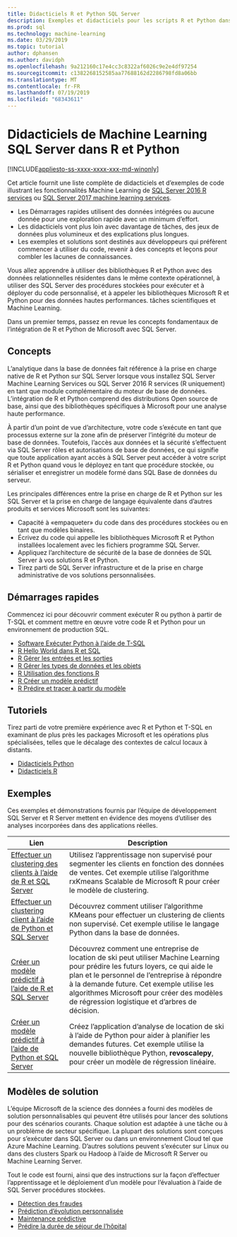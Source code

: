 ```yaml
---
title: Didacticiels R et Python SQL Server
description: Exemples et didacticiels pour les scripts R et Python dans SQL Server Machine Learning Services.
ms.prod: sql
ms.technology: machine-learning
ms.date: 03/29/2019
ms.topic: tutorial
author: dphansen
ms.author: davidph
ms.openlocfilehash: 9a212160c17e4cc3c8322af6026c9e2e4df97254
ms.sourcegitcommit: c1382268152585aa77688162d2286798fd8a06bb
ms.translationtype: MT
ms.contentlocale: fr-FR
ms.lasthandoff: 07/19/2019
ms.locfileid: "68343611"
---
```

# <a name="sql-server-machine-learning-tutorials-in-r-and-python"></a>Didacticiels de Machine Learning SQL Server dans R et Python
[!INCLUDE[appliesto-ss-xxxx-xxxx-xxx-md-winonly](../../includes/appliesto-ss-xxxx-xxxx-xxx-md-winonly.md)]

Cet article fournit une liste complète de didacticiels et d’exemples de code illustrant les fonctionnalités Machine Learning de [SQL Server 2016 R services](../install/sql-r-services-windows-install.md) ou [SQL Server 2017 machine learning services](../install/sql-machine-learning-services-windows-install.md). 

+ Les Démarrages rapides utilisent des données intégrées ou aucune donnée pour une exploration rapide avec un minimum d’effort.
+ Les didacticiels vont plus loin avec davantage de tâches, des jeux de données plus volumineux et des explications plus longues.
+ Les exemples et solutions sont destinés aux développeurs qui préfèrent commencer à utiliser du code, revenir à des concepts et leçons pour combler les lacunes de connaissances.

Vous allez apprendre à utiliser des bibliothèques R et Python avec des données relationnelles résidentes dans le même contexte opérationnel, à utiliser des SQL Server des procédures stockées pour exécuter et à déployer du code personnalisé, et à appeler les bibliothèques Microsoft R et Python pour des données hautes performances. tâches scientifiques et Machine Learning.

Dans un premier temps, passez en revue les concepts fondamentaux de l’intégration de R et Python de Microsoft avec SQL Server.

## <a name="concepts"></a>Concepts

L’analytique dans la base de données fait référence à la prise en charge native de R et Python sur SQL Server lorsque vous installez SQL Server Machine Learning Services ou SQL Server 2016 R services (R uniquement) en tant que module complémentaire du moteur de base de données. L’intégration de R et Python comprend des distributions Open source de base, ainsi que des bibliothèques spécifiques à Microsoft pour une analyse haute performance.

À partir d’un point de vue d’architecture, votre code s’exécute en tant que processus externe sur la zone afin de préserver l’intégrité du moteur de base de données. Toutefois, l’accès aux données et la sécurité s’effectuent via SQL Server rôles et autorisations de base de données, ce qui signifie que toute application ayant accès à SQL Server peut accéder à votre script R et Python quand vous le déployez en tant que procédure stockée, ou sérialiser et enregistrer un modèle formé dans SQL Base de données du serveur.

Les principales différences entre la prise en charge de R et Python sur les SQL Server et la prise en charge de langage équivalente dans d’autres produits et services Microsoft sont les suivantes:

+ Capacité à «empaqueter» du code dans des procédures stockées ou en tant que modèles binaires.
+ Écrivez du code qui appelle les bibliothèques Microsoft R et Python installées localement avec les fichiers programme SQL Server.
+ Appliquez l’architecture de sécurité de la base de données de SQL Server à vos solutions R et Python.
+ Tirez parti de SQL Server infrastructure et de la prise en charge administrative de vos solutions personnalisées.

## <a name="quickstarts"></a>Démarrages rapides

Commencez ici pour découvrir comment exécuter R ou python à partir de T-SQL et comment mettre en œuvre votre code R et Python pour un environnement de production SQL.

+ [Software Exécuter Python à l’aide de T-SQL](run-python-using-t-sql.md)
+ [R Hello World dans R et SQL](rtsql-using-r-code-in-transact-sql-quickstart.md)
+ [R Gérer les entrées et les sorties](rtsql-working-with-inputs-and-outputs.md)
+ [R Gérer les types de données et les objets](rtsql-r-and-sql-data-types-and-data-objects.md)
+ [R Utilisation des fonctions R](rtsql-using-r-functions-with-sql-server-data.md)
+ [R Créer un modèle prédictif](rtsql-create-a-predictive-model-r.md)
+ [R Prédire et tracer à partir du modèle](rtsql-predict-and-plot-from-model.md)

## <a name="tutorials"></a>Tutoriels

Tirez parti de votre première expérience avec R et Python et T-SQL en examinant de plus près les packages Microsoft et les opérations plus spécialisées, telles que le décalage des contextes de calcul locaux à distants.

+ [Didacticiels Python](sql-server-python-tutorials.md)
+ [Didacticiels R](sql-server-r-tutorials.md)

<a name ="bkmk_samples"></a>

## <a name="samples"></a>Exemples

Ces exemples et démonstrations fournis par l’équipe de développement SQL Server et R Server mettent en évidence des moyens d’utiliser des analyses incorporées dans des applications réelles.

| Lien | Description | 
|------|-------------|
| [Effectuer un clustering des clients à l’aide de R et SQL Server](https://microsoft.github.io/sql-ml-tutorials/R/customerclustering/) | Utilisez l’apprentissage non supervisé pour segmenter les clients en fonction des données de ventes. Cet exemple utilise l’algorithme rxKmeans Scalable de Microsoft R pour créer le modèle de clustering. |
| [Effectuer un clustering client à l’aide de Python et SQL Server](https://microsoft.github.io/sql-ml-tutorials/python/customerclustering/) | Découvrez comment utiliser l’algorithme KMeans pour effectuer un clustering de clients non supervisé. Cet exemple utilise le langage Python dans la base de données.| SQL Server 2017 |
| [Créer un modèle prédictif à l’aide de R et SQL Server](https://microsoft.github.io/sql-ml-tutorials/R/rentalprediction) | Découvrez comment une entreprise de location de ski peut utiliser Machine Learning pour prédire les futurs loyers, ce qui aide le plan et le personnel de l’entreprise à répondre à la demande future. Cet exemple utilise les algorithmes Microsoft pour créer des modèles de régression logistique et d’arbres de décision. | 
| [Créer un modèle prédictif à l’aide de Python et SQL Server](https://microsoft.github.io/sql-ml-tutorials/python/rentalprediction/) | Créez l’application d’analyse de location de ski à l’aide de Python pour aider à planifier les demandes futures. Cet exemple utilise la nouvelle bibliothèque Python, **revoscalepy**, pour créer un modèle de régression linéaire. | 

<a name="bkmk_solutions"></a>

## <a name="solution-templates"></a>Modèles de solution

L’équipe Microsoft de la science des données a fourni des modèles de solution personnalisables qui peuvent être utilisés pour lancer des solutions pour des scénarios courants. Chaque solution est adaptée à une tâche ou à un problème de secteur spécifique. La plupart des solutions sont conçues pour s’exécuter dans SQL Server ou dans un environnement Cloud tel que Azure Machine Learning. D’autres solutions peuvent s’exécuter sur Linux ou dans des clusters Spark ou Hadoop à l’aide de Microsoft R Server ou Machine Learning Server.

Tout le code est fourni, ainsi que des instructions sur la façon d’effectuer l’apprentissage et le déploiement d’un modèle pour l’évaluation à l’aide de SQL Server procédures stockées.

+ [Détection des fraudes](https://gallery.cortanaanalytics.com/Tutorial/Online-Fraud-Detection-Template-with-SQL-Server-R-Services-1)
+ [Prédiction d’évolution personnalisée](https://gallery.cortanaanalytics.com/Tutorial/Customer-Churn-Prediction-Template-with-SQL-Server-R-Services-1)
+ [Maintenance prédictive](https://gallery.cortanaanalytics.com/Tutorial/Predictive-Maintenance-Template-with-SQL-Server-R-Services-1)
+ [Prédire la durée de séjour de l’hôpital](https://gallery.cortanaintelligence.com/Solution/Predicting-Length-of-Stay-in-Hospitals-1)


